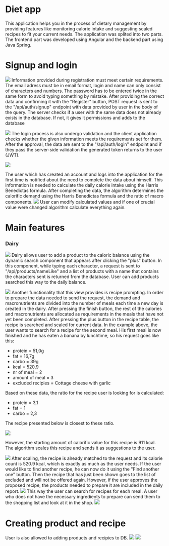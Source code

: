 # Diet app
  This application helps you in the process of dietary management by providing features like monitoring calorie intake and suggesting scaled recipes to fit your current needs.
The application was splited into two parts. The frontend part was developed using Angular and the backend part using Java Spring. 

# Signup and login

![](scrOfApp/create.png)
Information provided during registration must meet certain requirements. The email adress must be in email format, login and name can only consist of characters and numbers.
The password has to be entered twice in the same form to avoid typing something
by mistake. After providing the correct data and confirming it with the "Register" button, POST request is sent to the "/api/auth/signup" endpoint with data provided by
user in the body of the query. The server checks if a user with the same data does not
already exists in the database. If not, it gives it permissions and adds to the database

![](scrOfApp/login.png)
The login process is also undergo validation and the client application checks whether the given
information meets the requirements set for them. After the approval, the data are sent
to the "/api/auth/login" endpoint and if they pass the server-side validation 
the generated token returns to the user (JWT).

![](scrOfApp/detail.png)

The user which has created an account and logs into the application for the first time is notified about
the need to complete the data about himself. This information is needed to calculate the daily calorie intake using the Harris Benedictas formula.
After completing the data, the algorithm determines the calorific demand using the Harris Benedictas formula and
the ratio of macro components. 
![](scrOfApp/calculatedDetailData.png)
User can modify calculated values and if one of crucial value were changed algorithm calculate everything again.
# Main features
### Dairy
![](scrOfApp/daily.jpg)
Dairy allows user to add a product to the caloric balance using the dynamic search component that appears after clicking the "plus" button. In this component, while typing each character, a request is sent to "/api/products/nameLike" and a list of products with a name that contains the characters sent is returned from the database. User can add  products searched this way to the daily balance. 

![](scrOfApp/recipeHint.jpg)
Another functionality that this view provides is recipe prompting. In order to prepare the data needed to send the request, the demand and macronutrients are divided into the number of meals each time a new day is created in the dairy. After pressing the finish button, the rest of the calories and macronutrients are allocated as requirements in the meals that have not yet been completed. After pressing the plus button in the recipe table, the recipe is searched and scaled for
current data. In the example above, the user wants to search for a recipe for the second meal. His first meal is now finished and he has eaten a banana by lunchtime, so his request goes like this:

- protein = 51,0g
- fat = 16,7g
- carbo = 39g
- kcal = 520,9
- nr of meal = 2
- amount of meal = 3
- excluded recipies = Cottage cheese with garlic

Based on these data, the ratio for the recipe user is looking for is calculated:

- protein = 3,1
- fat = 1
- carbo = 2,3

The recipe presented below is closest to these ratio.

![](scrOfApp/recipeInDB.jpg)

However, the starting amount of calorific value for this recipe is 911 kcal. The algorithm scales this recipe and sends it as suggestions to the user.

![](scrOfApp/hintedRecipe.png)
After scaling, the recipe is already matched to the request and its calorie count is 520.9
kcal, which is exactly as much as the user needs. If the user would like to find another recipe, he can now do it using the "Find another one" button.
Then the recipe that has just been shown goes to the list of excluded and will not be offered again. However, if the user approves the proposed recipe, the products needed to prepare it are included in the daily report.
![](scrOfApp/productsAddedInDiary.png)
This way the user can search for recipes for each meal. A user who does not have the necessary ingredients to prepare can send them to the shopping list and look at it
in the shop.
![](scrOfApp/shoppingList.png)
# Creating product and recipe
User is also allowed to adding products and recipies to DB.
![](scrOfApp/product.png)
![](scrOfApp/recipe.png)



